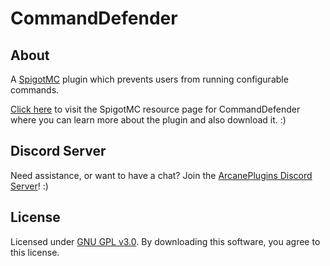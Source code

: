 # CommandDefender

## About
A [SpigotMC](htts://www.spigotmc.org) plugin which prevents users from running configurable commands.

[Click here](https://www.spigotmc.org/resources/commanddefender-for-1-7-x-1-16-x.84167/) to visit the SpigotMC resource page for CommandDefender where you can learn more about the plugin and also download it. :)

## Discord Server
Need assistance, or want to have a chat? Join the [ArcanePlugins Discord Server](https://discord.io/arcaneplugins)! :)

## License
Licensed under [GNU GPL v3.0](https://github.com/lokka30/CommandDefender/blob/master/src/main/resources/license.txt). By downloading this software, you agree to this license.
